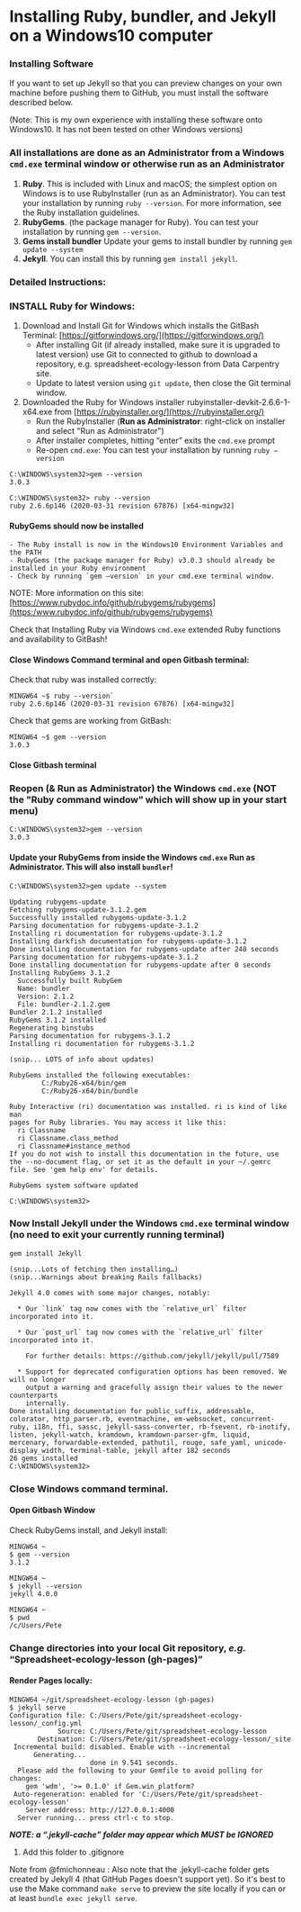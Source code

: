 ---
---
Installing Ruby, bundler, and Jekyll on  a Windows10 computer
======================

### Installing Software

If you want to set up Jekyll so that you can preview changes on your own machine before pushing them to GitHub, 
you must install the software described below. 

(Note: This is my own experience with installing these
software onto Windows10. It has not been tested on other Windows versions)

### All installations are done as an Administrator from a Windows `cmd.exe` terminal window or otherwise run as an Administrator

1.	**Ruby**. This is included with Linux and macOS; the simplest option on Windows is to use RubyInstaller (run as an Administrator). You can test your installation by running `ruby --version`. For more information, see the Ruby installation guidelines.
2.	**RubyGems**. (the package manager for Ruby). You can test your installation by running `gem --version`.
3.  **Gems install bundler** Update your gems to install bundler by running `gem update --system`
3.	**Jekyll**. You can install this by running `gem install jekyll`.

### Detailed Instructions:
### INSTALL Ruby for Windows:

1.	Download and Install Git for Windows which installs the GitBash Terminal: [https://gitforwindows.org/](https://gitforwindows.org/)
	- After installing Git (if already installed, make sure it is upgraded to latest version) use Git to connected to github to download a repository, e.g. spreadsheet-ecology-lesson from Data Carpentry site.
	- Update to latest version using `git update`, then close the Git terminal window.
2.	Downloaded the Ruby for Windows installer rubyinstaller-devkit-2.6.6-1-x64.exe from  [https://rubyinstaller.org/](https://rubyinstaller.org/)
	- Run the RubyInstaller (**Run as Administrator**: right-click on installer and select "Run as Administrator") 
	- After installer completes, hitting “enter” exits the `cmd.exe` prompt
	- Re-open `cmd.exe`: You can test your installation by running `ruby –version`

```
C:\WINDOWS\system32>gem --version
3.0.3

C:\WINDOWS\system32> ruby --version
ruby 2.6.6p146 (2020-03-31 revision 67876) [x64-mingw32]
``` 
#### RubyGems should now be installed

	- The Ruby install is now in the Windows10 Environment Variables and the PATH
	- RubyGems (the package manager for Ruby) v3.0.3 should already be installed in your Ruby environment
	- Check by running `gem –version` in your cmd.exe terminal window.
	
NOTE: More information on this site: [https://www.rubydoc.info/github/rubygems/rubygems](https:/www.rubydoc.info/github/rubygems/rubygems)
	
Check that Installing Ruby via Windows `cmd.exe` extended Ruby functions and availability to GitBash!

#### Close Windows Command terminal and open Gitbash terminal:

Check that ruby was installed correctly:
```
MINGW64 ~$ ruby --version`
ruby 2.6.6p146 (2020-03-31 revision 67876) [x64-mingw32]
```	
Check that gems are working from GitBash:
```
MINGW64 ~$ gem --version
3.0.3
```
#### Close Gitbash terminal

### Reopen (& Run as Administrator) the Windows `cmd.exe` (NOT the "Ruby command window" which will show up in your start menu)

```
C:\WINDOWS\system32>gem --version
3.0.3
```
#### Update your RubyGems from inside the Windows `cmd.exe` Run as Administrator. This will also install `bundler`!
```
C:\WINDOWS\system32>gem update --system
```
```
Updating rubygems-update
Fetching rubygems-update-3.1.2.gem
Successfully installed rubygems-update-3.1.2
Parsing documentation for rubygems-update-3.1.2
Installing ri documentation for rubygems-update-3.1.2
Installing darkfish documentation for rubygems-update-3.1.2
Done installing documentation for rubygems-update after 248 seconds
Parsing documentation for rubygems-update-3.1.2
Done installing documentation for rubygems-update after 0 seconds
Installing RubyGems 3.1.2
  Successfully built RubyGem
  Name: bundler
  Version: 2.1.2
  File: bundler-2.1.2.gem
Bundler 2.1.2 installed
RubyGems 3.1.2 installed
Regenerating binstubs
Parsing documentation for rubygems-3.1.2
Installing ri documentation for rubygems-3.1.2

(snip... LOTS of info about updates)

RubyGems installed the following executables:
        C:/Ruby26-x64/bin/gem
        C:/Ruby26-x64/bin/bundle

Ruby Interactive (ri) documentation was installed. ri is kind of like man
pages for Ruby libraries. You may access it like this:
  ri Classname
  ri Classname.class_method
  ri Classname#instance_method
If you do not wish to install this documentation in the future, use the --no-document flag, or set it as the default in your ~/.gemrc file. See 'gem help env' for details.

RubyGems system software updated

C:\WINDOWS\system32>
```
### Now Install Jekyll under the Windows `cmd.exe` terminal window (no need to exit your currently running terminal) 
```
gem install Jekyll
```
```
(snip...Lots of fetching then installing…)
(snip...Warnings about breaking Rails fallbacks)

Jekyll 4.0 comes with some major changes, notably:

  * Our `link` tag now comes with the `relative_url` filter incorporated into it.
    
  * Our `post_url` tag now comes with the `relative_url` filter incorporated into it.
    
    For further details: https://github.com/jekyll/jekyll/pull/7589

  * Support for deprecated configuration options has been removed. We will no longer
    output a warning and gracefully assign their values to the newer counterparts
    internally.
Done installing documentation for public_suffix, addressable, colorator, http_parser.rb, eventmachine, em-websocket, concurrent-ruby, i18n, ffi, sassc, jekyll-sass-converter, rb-fsevent, rb-inotify, listen, jekyll-watch, kramdown, kramdown-parser-gfm, liquid, mercenary, forwardable-extended, pathutil, rouge, safe_yaml, unicode-display_width, terminal-table, jekyll after 182 seconds
26 gems installed
C:\WINDOWS\system32> 
```
### Close Windows command terminal.
#### Open Gitbash Window

Check RubyGems install, and Jekyll install:
```
MINGW64 ~
$ gem --version
3.1.2

MINGW64 ~
$ jekyll --version
jekyll 4.0.0

MINGW64 ~
$ pwd
/c/Users/Pete
```
### Change directories into your local Git repository, *e.g.* “Spreadsheet-ecology-lesson (gh-pages)”
#### Render Pages locally: 
```
MINGW64 ~/git/spreadsheet-ecology-lesson (gh-pages)
$ jekyll serve
Configuration file: C:/Users/Pete/git/spreadsheet-ecology-lesson/_config.yml
            Source: C:/Users/Pete/git/spreadsheet-ecology-lesson
       Destination: C:/Users/Pete/git/spreadsheet-ecology-lesson/_site
 Incremental build: disabled. Enable with --incremental
      Generating...
                    done in 9.541 seconds.
  Please add the following to your Gemfile to avoid polling for changes:
    gem 'wdm', '>= 0.1.0' if Gem.win_platform?
 Auto-regeneration: enabled for 'C:/Users/Pete/git/spreadsheet-ecology-lesson'
    Server address: http://127.0.0.1:4000
  Server running... press ctrl-c to stop.
```


***NOTE: a  “.jekyll-cache” folder may appear which MUST be IGNORED***

1.	Add this folder to .gitignore 

Note from @fmichonneau :
Also note that the .jekyll-cache folder gets created by Jekyll 4 (that GitHub Pages doesn't support yet). 
So it's best to use the Make command `make serve` to preview the site locally if you can or at least `bundle exec jekyll serve`.




